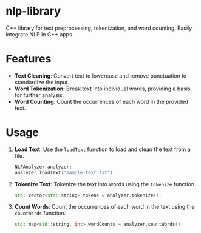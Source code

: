 # nlp-library
C++ library for text preprocessing, tokenization, and word counting. Easily integrate NLP in C++ apps.

# Features
- **Text Cleaning**: Convert text to lowercase and remove punctuation to standardize the input.
- **Word Tokenization**: Break text into individual words, providing a basis for further analysis.
- **Word Counting**: Count the occurrences of each word in the provided text.

# Usage
1. **Load Text**: Use the `loadText` function to load and clean the text from a file.
   
    ```cpp
    NLPAnalyzer analyzer;
    analyzer.loadText("sample_text.txt");
    ```

2. **Tokenize Text**: Tokenize the text into words using the `tokenize` function.

    ```cpp
    std::vector<std::string> tokens = analyzer.tokenize();
    ```

3. **Count Words**: Count the occurrences of each word in the text using the `countWords` function.

    ```cpp
    std::map<std::string, int> wordCounts = analyzer.countWords();
    ```
